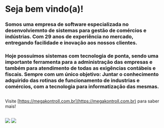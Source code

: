 <!-- ![MegaKontroll Sistemas]() -->

# Seja bem vindo(a)! 
### Somos uma empresa de software especializada no desenvolviemnto de sistemas para gestão de comércios e indústrias. Com 29 anos de experiência no mercado, entregando facilidade e inovação aos nossos clientes. 
### Hoje possuimos sistemas com tecnologia de ponta, sendo uma importante ferramenta para a administração das empresas e também para atendimento de todas as exigências contábeis e fiscais. Sempre com um único objetivo: Juntar o conhecimento adquirido das rotinas de funcionamento de industrias e comércios, com a tecnologia para informatização das mesmas.

##

Visite [https://megakontroll.com.br](https://megakontroll.com.br) para saber mais!

##

<div>
  <a href="mailto:contato@megakontroll.com.br" target="_blank"><img src="https://img.shields.io/badge/Gmail-D14836?style=for-the-badge&logo=gmail&logoColor=white" /></a>
  <a href="https://www.linkedin.com/company/megakontroll-sistemas/"><img src="https://img.shields.io/badge/LinkedIn-0077B5?style=for-the-badge&logo=linkedin&logoColor=white" /></a>
</div> 
